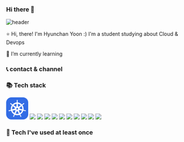### Hi there 👋

<!--
**yoonhyunchan/yoonhyunchan** is a ✨ _special_ ✨ repository because its `README.md` (this file) appears on your GitHub profile.

Here are some ideas to get you started:

- 🔭 I’m currently working on ...
- 🌱 I’m currently learning ...
- 👯 I’m looking to collaborate on ...
- 🤔 I’m looking for help with ...
- 💬 Ask me about ...
- 📫 How to reach me: ...
- 😄 Pronouns: ...
- ⚡ Fun fact: ...
-->
![header](https://capsule-render.vercel.app/api?type=venom)

⭐️ Hi, there! I'm Hyunchan Yoon :)
I'm a student studying about Cloud & Devops
<!-- I think developer is a person who develops not only code, but also himself/herself and his/her surrounding together. -->

🌱 I’m currently learning
<!-- 🌱 I want to be myself who does my best. -->
### 📞 contact & channel
<!-- <p>
  <a href="mailto:7471919@naver.com"><img src="https://img.shields.io/badge/mail-03C75A?style=flat-square&logo=Naver&logoColor=white"/></a>
  <a href="mailto:jhs101603@gmail.com"><img src="https://img.shields.io/badge/gmail-EA4335?style=flat-square&logo=Gmail&logoColor=white"/></a>
  <a href="https://www.linkedin.com/in/hansu-jeong-49b76221a/"> <img src="https://img.shields.io/badge/LinkedIn-0A66C2?style=flat-square&logo=LinkedIn&logoColor=white"/> </a>
  <a href="https://suloth.tistory.com/"><img src="https://img.shields.io/badge/Blog-000000?style=flat-square&logo=Tistory&logoColor=white"/></a>
</p> -->
  
### 📚 Tech stack 
<p>
  <img src="https://raw.githubusercontent.com/LelouchFR/skill-icons/refs/heads/main/assets/kubernetes.svg" width="60"/>
  <img src="https://img.shields.io/badge/Typescript-3178C6?style=flat-square&logo=Typescript&logoColor=white"/>
  <img src="https://img.shields.io/badge/nest.js-E0234E?style=flat-square&logo=NestJS&logoColor=white"/>
  <img src="https://img.shields.io/badge/express.js-000000?style=flat-square&logo=Express&logoColor=white"/>
  <img src="https://img.shields.io/badge/html5-E34F26?style=flat-square&logo=HTML5&logoColor=white"/>
  <img src="https://img.shields.io/badge/css3-1572B6?style=flat-square&logo=CSS3&logoColor=white"/>

  <img src="https://img.shields.io/badge/Python-3776AB?style=flat-square&logo=Python&logoColor=white"/>  
  <img src="https://img.shields.io/badge/C-A8B9CC?style=flat-square&logo=C&logoColor=white"/>  
  <img src="https://img.shields.io/badge/Java-007396?style=flat-square&logo=Conda-Forge&logoColor=white"/> 

  <img src="https://img.shields.io/badge/MySQL-4479A1?style=flat-square&logo=MySQL&logoColor=white"/>

  <img src="https://img.shields.io/badge/raspberry pi-A22846?style=flat-square&logo=Raspberry Pi&logoColor=white"/>
</p>

### 📘 Tech I've used at least once 
<p>
  <!-- <img src="https://img.shields.io/badge/Dart-0175C2?style=flat-square&logo=Dart&logoColor=white"/>
  <img src="https://img.shields.io/badge/Flutter-02569B?style=flat-square&logo=Flutter&logoColor=white"/>
  
  <img src="https://img.shields.io/badge/Django-092E20?style=flat-square&logo=Django&logoColor=white"/>
  <img src="https://img.shields.io/badge/Flask-000000?style=flat-square&logo=Flask&logoColor=white"/>
  <img src="https://img.shields.io/badge/svelte-FF3E00?style=flat-square&logo=Svelte&logoColor=white"/>

  <img src="https://img.shields.io/badge/MariaDB-003545?style=flat-square&logo=MariaDB&logoColor=white"/>
  <img src="https://img.shields.io/badge/Oracle-F80000?style=flat-square&logo=Oracle&logoColor=white"/>

  <img src="https://img.shields.io/badge/Docker-2496ED?style=flat-square&logo=Docker&logoColor=white"/>
  <img src="https://img.shields.io/badge/K8s-326CE5?style=flat-square&logo=Kubernetes&logoColor=white"/>

  <img src="https://img.shields.io/badge/AWS EC2-FF9900?style=flat-square&logo=Amazon EC2&logoColor=white"/>
  <img src="https://img.shields.io/badge/AWS RDS-527FFF?style=flat-square&logo=Amazon RDS&logoColor=white"/>
  <img src="https://img.shields.io/badge/AWS S3-569A31?style=flat-square&logo=Amazon S3&logoColor=white"/>

  <img src="https://img.shields.io/badge/arduino-00979D?style=flat-square&logo=Arduino&logoColor=white"/> -->
</p>

### 🎸 Interest 
<p>
  <img src="https://img.shields.io/badge/AWS S3-569A31?style=flat-square&logo=Amazon S3&logoColor=white"/>
  <img src="https://img.shields.io/badge/Docker-2496ED?style=flat-square&logo=Docker&logoColor=white"/>

</p>

---




